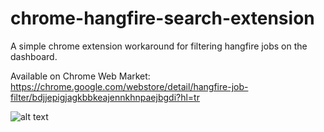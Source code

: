 # chrome-hangfire-search-extension
 A simple chrome extension workaround for filtering hangfire jobs on the dashboard.
 
 Available on Chrome Web Market: https://chrome.google.com/webstore/detail/hangfire-job-filter/bdjjepigjagkbbkeajennkhnpaejbgdi?hl=tr
 
![alt text](https://github.com/suadev/chrome-hangfire-search-extension/blob/master/assets/img/sample.gif)
